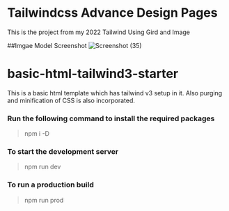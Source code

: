 # Tailwindcss Advance Design Pages
This is the project from my 2022 Tailwind Using Gird and Image

##Imgae Model Screenshot
![Screenshot (35)](https://user-images.githubusercontent.com/109855247/198820259-3dd23ae0-cb3a-404d-8b2e-183767d9db5a.png)

# basic-html-tailwind3-starter
This is a basic html template which has tailwind v3 setup in it. Also purging and minification of CSS is also incorporated. 

### Run the following command to install the required packages
> npm i -D

### To start the development server
> npm run dev

### To run a production build
> npm run prod
